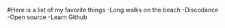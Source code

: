 #Here is a list of my favorite things
-Long walks on the beach
-Discodance
-Open source
-Learn Github
